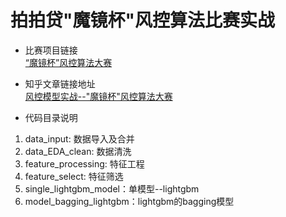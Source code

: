 # 拍拍贷"魔镜杯"风控算法比赛实战

* 比赛项目链接
</br>[“魔镜杯”风控算法大赛](http://www.kesci.com/apps/home_log/index.html#!/competition/56cd5f02b89b5bd026cb39c9)

* 知乎文章链接地址
</br>[风控模型实战--"魔镜杯"风控算法大赛](https://zhuanlan.zhihu.com/p/56864235)

* 代码目录说明

1. data_input: 数据导入及合并
2. data_EDA_clean: 数据清洗
3. feature_processing: 特征工程
4. feature_select: 特征筛选
5. single_lightgbm_model：单模型--lightgbm
6. model_bagging_lightgbm：lightgbm的bagging模型

